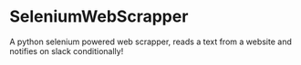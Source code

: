 # SeleniumWebScrapper
A python selenium powered web scrapper, reads a text from a website and notifies on slack conditionally!
